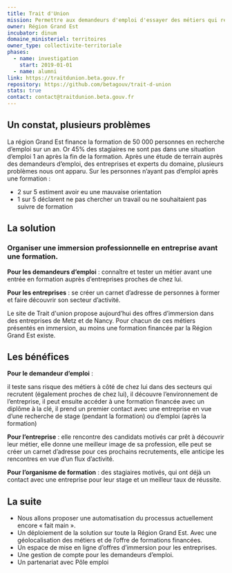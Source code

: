 ```yaml
---
title: Trait d'Union
mission: Permettre aux demandeurs d'emploi d'essayer des métiers qui recrutent et forment à côté de chez eux
owner: Région Grand Est
incubator: dinum
domaine_ministeriel: territoires
owner_type: collectivite-territoriale
phases:
  - name: investigation
    start: 2019-01-01
  - name: alumni
link: https://traitdunion.beta.gouv.fr
repository: https://github.com/betagouv/trait-d-union
stats: true
contact: contact@traitdunion.beta.gouv.fr
---
```


## Un constat, plusieurs problèmes

La région Grand Est finance la formation de 50 000 personnes en recherche d’emploi sur un an. Or 45% des stagiaires ne sont pas dans une situation d’emploi 1 an après la fin de la formation.
Après une étude de terrain auprès des demandeurs d’emploi, des entreprises et experts du domaine, plusieurs problèmes nous ont apparu. Sur les personnes n’ayant pas d’emploi après une formation :
- 2 sur 5 estiment avoir eu une mauvaise orientation
- 1 sur 5 déclarent ne pas chercher un travail ou ne souhaitaient pas suivre de formation

## La solution

### Organiser une immersion professionnelle en entreprise avant une formation.

**Pour les demandeurs d’emploi** : connaître et tester un métier avant une entrée en formation auprès d’entreprises proches de chez lui.

**Pour les entreprises** : se créer un carnet d’adresse de personnes à former et faire découvrir son secteur d’activité.

Le site de Trait d'union propose aujourd’hui des offres d’immersion dans des entreprises de Metz et de Nancy. Pour chacun de ces métiers présentés en immersion, au moins une formation financée par la Région Grand Est existe.

## Les bénéfices

**Pour le demandeur d’emploi** :

il teste sans risque des métiers à côté de chez lui dans des secteurs qui recrutent (également proches de chez lui), il découvre l’environnement de l’entreprise, il peut ensuite accéder à une formation financée avec un diplôme à la clé, il prend un premier contact avec une entreprise en vue d’une recherche de stage (pendant la formation) ou d’emploi (après la formation)

**Pour l’entreprise** : elle rencontre des candidats motivés car prêt à découvrir leur métier, elle donne une meilleur image de sa profession, elle peut se créer un carnet d’adresse pour ces prochains recrutements, elle anticipe les rencontres en vue d’un flux d’activité.

**Pour l’organisme de formation** : des stagiaires motivés, qui ont déjà un contact avec une entreprise pour leur stage et un meilleur taux de réussite.

## La suite

- Nous allons proposer une automatisation du processus actuellement encore « fait main ».
- Un déploiement de la solution sur toute la Région Grand Est. Avec une géolocalisation des métiers et de l’offre de formations financées.
- Un espace de mise en ligne d’offres d’immersion pour les entreprises.
- Une gestion de compte pour les demandeurs d’emploi.
- Un partenariat avec Pôle emploi
